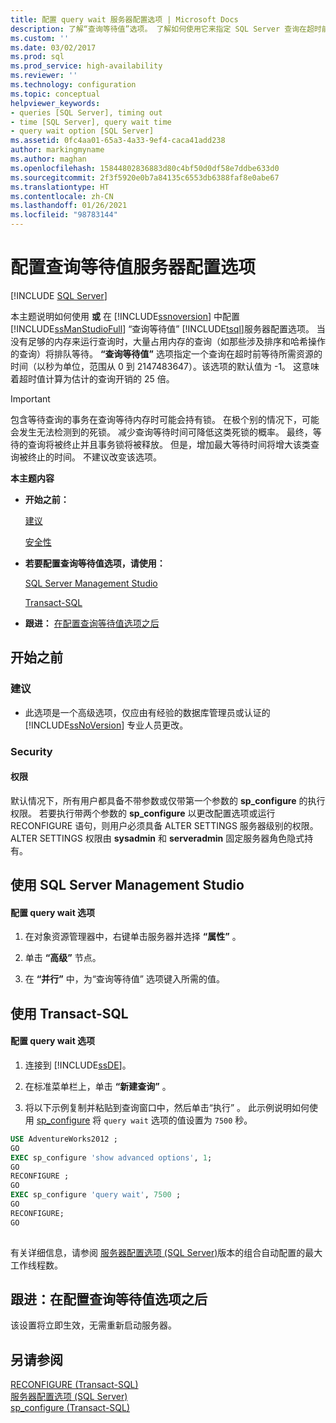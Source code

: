 ```yaml
---
title: 配置 query wait 服务器配置选项 | Microsoft Docs
description: 了解“查询等待值”选项。 了解如何使用它来指定 SQL Server 查询在超时前等待资源的秒数。
ms.custom: ''
ms.date: 03/02/2017
ms.prod: sql
ms.prod_service: high-availability
ms.reviewer: ''
ms.technology: configuration
ms.topic: conceptual
helpviewer_keywords:
- queries [SQL Server], timing out
- time [SQL Server], query wait time
- query wait option [SQL Server]
ms.assetid: 0fc4aa01-65a3-4a33-9ef4-caca41add238
author: markingmyname
ms.author: maghan
ms.openlocfilehash: 15844802836883d80c4bf50d0df58e7ddbe633d0
ms.sourcegitcommit: 2f3f5920e0b7a84135c6553db6388faf8e0abe67
ms.translationtype: HT
ms.contentlocale: zh-CN
ms.lasthandoff: 01/26/2021
ms.locfileid: "98783144"
---
```

# <a name="configure-the-query-wait-server-configuration-option"></a>配置查询等待值服务器配置选项
 [!INCLUDE [SQL Server](../../includes/applies-to-version/sqlserver.md)]

  本主题说明如何使用 **或** 在 [!INCLUDE[ssnoversion](../../includes/ssnoversion-md.md)] 中配置 [!INCLUDE[ssManStudioFull](../../includes/ssmanstudiofull-md.md)] “查询等待值” [!INCLUDE[tsql](../../includes/tsql-md.md)]服务器配置选项。 当没有足够的内存来运行查询时，大量占用内存的查询（如那些涉及排序和哈希操作的查询）将排队等待。 **“查询等待值”** 选项指定一个查询在超时前等待所需资源的时间（以秒为单位，范围从 0 到 2147483647）。该选项的默认值为 -1。 这意味着超时值计算为估计的查询开销的 25 倍。  
  
> [!IMPORTANT]  
>  包含等待查询的事务在查询等待内存时可能会持有锁。 在极个别的情况下，可能会发生无法检测到的死锁。 减少查询等待时间可降低这类死锁的概率。 最终，等待的查询将被终止并且事务锁将被释放。 但是，增加最大等待时间将增大该类查询被终止的时间。 不建议改变该选项。  
  
 **本主题内容**  
  
-   **开始之前：**  
  
     [建议](#Recommendations)  
  
     [安全性](#Security)  
  
-   **若要配置查询等待值选项，请使用：**  
  
     [SQL Server Management Studio](#SSMSProcedure)  
  
     [Transact-SQL](#TsqlProcedure)  
  
-   **跟进：** [在配置查询等待值选项之后](#FollowUp)  
  
##  <a name="before-you-begin"></a><a name="BeforeYouBegin"></a> 开始之前  
  
###  <a name="recommendations"></a><a name="Recommendations"></a> 建议  
  
-   此选项是一个高级选项，仅应由有经验的数据库管理员或认证的 [!INCLUDE[ssNoVersion](../../includes/ssnoversion-md.md)] 专业人员更改。  
  
###  <a name="security"></a><a name="Security"></a> Security  
  
####  <a name="permissions"></a><a name="Permissions"></a> 权限  
 默认情况下，所有用户都具备不带参数或仅带第一个参数的 **sp_configure** 的执行权限。 若要执行带两个参数的 **sp_configure** 以更改配置选项或运行 RECONFIGURE 语句，则用户必须具备 ALTER SETTINGS 服务器级别的权限。 ALTER SETTINGS 权限由 **sysadmin** 和 **serveradmin** 固定服务器角色隐式持有。  
  
##  <a name="using-sql-server-management-studio"></a><a name="SSMSProcedure"></a> 使用 SQL Server Management Studio  
  
#### <a name="to-configure-the-query-wait-option"></a>配置 query wait 选项  
  
1.  在对象资源管理器中，右键单击服务器并选择 **“属性”** 。  
  
2.  单击 **“高级”** 节点。  
  
3.  在 **“并行”** 中，为“查询等待值”  选项键入所需的值。  
  
##  <a name="using-transact-sql"></a><a name="TsqlProcedure"></a> 使用 Transact-SQL  
  
#### <a name="to-configure-the-query-wait-option"></a>配置 query wait 选项  
  
1.  连接到 [!INCLUDE[ssDE](../../includes/ssde-md.md)]。  
  
2.  在标准菜单栏上，单击 **“新建查询”** 。  
  
3.  将以下示例复制并粘贴到查询窗口中，然后单击“执行” 。 此示例说明如何使用 [sp_configure](../../relational-databases/system-stored-procedures/sp-configure-transact-sql.md) 将 `query wait` 选项的值设置为 `7500` 秒。  
  
```sql  
USE AdventureWorks2012 ;  
GO  
EXEC sp_configure 'show advanced options', 1;  
GO  
RECONFIGURE ;  
GO  
EXEC sp_configure 'query wait', 7500 ;  
GO  
RECONFIGURE;  
GO  
  
```  
  
 有关详细信息，请参阅 [服务器配置选项 (SQL Server)](../../database-engine/configure-windows/server-configuration-options-sql-server.md)版本的组合自动配置的最大工作线程数。  
  
##  <a name="follow-up-after-you-configure-the-query-wait-option"></a><a name="FollowUp"></a> 跟进：在配置查询等待值选项之后  
 该设置将立即生效，无需重新启动服务器。  
  
## <a name="see-also"></a>另请参阅  
 [RECONFIGURE (Transact-SQL)](../../t-sql/language-elements/reconfigure-transact-sql.md)   
 [服务器配置选项 (SQL Server)](../../database-engine/configure-windows/server-configuration-options-sql-server.md)   
 [sp_configure &#40;Transact-SQL&#41;](../../relational-databases/system-stored-procedures/sp-configure-transact-sql.md)  
  
  
